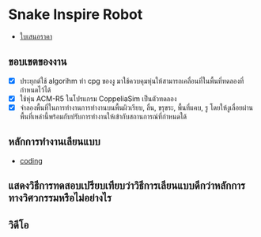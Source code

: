 # Snake Inspire Robot
* [ใบเสนอราคา](https://github.com/PACHJARAWEE/SNAKE/wiki/Snake-Inspire-Robot#%E0%B9%83%E0%B8%9A%E0%B9%80%E0%B8%AA%E0%B8%99%E0%B8%AD%E0%B8%A3%E0%B8%B2%E0%B8%84%E0%B8%B2)

## ขอบเขตของงาน
* [X] ประยุกต์ใช้ algorihm ทำ cpg ของงู มาใช้ควบคุมหุ่นให้สามารถเคลื่อนที่ในพื้นที่ทดลองที่กำหนดไว้ได้
* [X] ใช้หุ่น ACM-R5 ในโปรแกรม CoppeliaSim เป็นตัวทดลอง
* [X] จำลองพื้นที่ในการทำงานการทำงานบนพื้นผิวเรียบ, ลื่น, ขรุขระ, พื้นที่แคบ, รู โดยให้งูเลื่อยผ่านพื้นที่เหล่านี้พร้อมกับปรับการทำงานให้เข้ากับสถานการณ์ที่กำหนดใด้
## หลักการทำงานเลียนแบบ
* [coding](https://github.com/PACHJARAWEE/SNAKE/wiki/How-snake-works%3F)
## แสดงวิธีการทดสอบเปรียบเทียบว่าวิธีการเลียนแบบดีกว่าหลักการทางวิศวกรรมหรือไม่อย่างไร
## วิดีโอ
